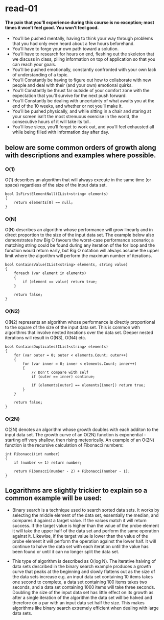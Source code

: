 # read-01
#### The pain that you’ll experience during this course is no exception; most times it won’t feel good. You won’t feel good.
* You’ll be pushed mentally, having to think your way through problems that you had only even heard about a few hours beforehand.
* You’ll have to forge your own path toward a solution.
* You’ll have to research for hours on end, fleshing out the skeleton that we discuss in class, piling information on top of application so that you can reach your goals.
* You’ll be pushed emotionally, constantly confronted with your own lack of understanding of a topic.
* You’ll Constantly be having to figure out how to collaborate with new people and deal with their (and your own) emotional quirks.
* You’ll Constantly be thrust far outside of your comfort zone with the expectation that you’ll survive for the next push forward.
* You’ll Constantly be dealing with uncertainty of what awaits you at the end of the 10 weeks, and whether or not you’ll make it.
* You’ll be pushed physically, and while sitting in a chair and staring at your screen isn’t the most strenuous exercise in the world, the consecutive hours of it will take its toll.
* You’ll lose sleep, you’ll forget to work out, and you’ll feel exhausted all while being filled with information day after day.

## below are some common orders of growth along with descriptions and examples where possible.

### O(1)
O(1) describes an algorithm that will always execute in the same time (or space) regardless of the size of the input data set.
```
bool IsFirstElementNull(IList<string> elements)
{
    return elements[0] == null;
}
```
### O(N)
O(N) describes an algorithm whose performance will grow linearly and in direct proportion to the size of the input data set. The example below also demonstrates how Big O favours the worst-case performance scenario; a matching string could be found during any iteration of the for loop and the function would return early, but Big O notation will always assume the upper limit where the algorithm will perform the maximum number of iterations.
```
bool ContainsValue(IList<string> elements, string value)
{
    foreach (var element in elements)
    {
        if (element == value) return true;
    }

    return false;
}
```
### O(N2)
O(N2) represents an algorithm whose performance is directly proportional to the square of the size of the input data set. This is common with algorithms that involve nested iterations over the data set. Deeper nested iterations will result in O(N3), O(N4) etc.
```
bool ContainsDuplicates(IList<string> elements)
{
    for (var outer = 0; outer < elements.Count; outer++)
    {
        for (var inner = 0; inner < elements.Count; inner++)
        {
            // Don't compare with self
            if (outer == inner) continue;

            if (elements[outer] == elements[inner]) return true;
        }
    }

    return false;
}
```
### O(2N)
O(2N) denotes an algorithm whose growth doubles with each additon to the input data set. The growth curve of an O(2N) function is exponential - starting off very shallow, then rising meteorically. An example of an O(2N) function is the recursive calculation of Fibonacci numbers:
```
int Fibonacci(int number)
{
    if (number <= 1) return number;

    return Fibonacci(number - 2) + Fibonacci(number - 1);
}
```

##  Logarithms are slightly trickier to explain so a common example will be used:

* Binary search is a technique used to search sorted data sets. It works by selecting the middle element of the data set, essentially the median, and compares it against a target value. If the values match it will return success. If the target value is higher than the value of the probe element it will take the upper half of the data set and perform the same operation against it. Likewise, if the target value is lower than the value of the probe element it will perform the operation against the lower half. It will continue to halve the data set with each iteration until the value has been found or until it can no longer split the data set.

* This type of algorithm is described as O(log N). The iterative halving of data sets described in the binary search example produces a growth curve that peaks at the beginning and slowly flattens out as the size of the data sets increase e.g. an input data set containing 10 items takes one second to complete, a data set containing 100 items takes two seconds, and a data set containing 1000 items will take three seconds. Doubling the size of the input data set has little effect on its growth as after a single iteration of the algorithm the data set will be halved and therefore on a par with an input data set half the size. This makes algorithms like binary search extremely efficient when dealing with large data sets.
